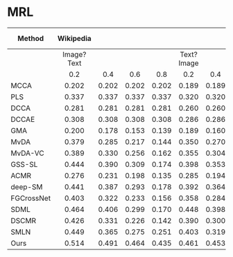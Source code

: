 # MRL

| Method     |   Wikipedia  |       |       |       |              |       |       |       | INRIA-Websearch |       |       |       |              |       |       |       |
|------------|:------------:|:-----:|:-----:|:-----:|:------------:|:-----:|:-----:|:-----:|:---------------:|:-----:|:-----:|:-----:|:------------:|:-----:|:-----:|:-----:|
|            | Image?Text |       |       |       | Text?Image |       |       |       |   Image?Text  |       |       |       | Text?Image |       |       |       |
|            |      0.2     |  0.4  |  0.6  |  0.8  |      0.2     |  0.4  |  0.6  |  0.8  |       0.2       |  0.4  |  0.6  |  0.8  |      0.2     |  0.4  |  0.6  |  0.8  |
| MCCA       |     0.202    | 0.202 | 0.202 | 0.202 |     0.189    | 0.189 | 0.189 | 0.189 |      0.275      | 0.275 | 0.275 | 0.275 |     0.277    | 0.277 | 0.277 | 0.277 |
| PLS        |     0.337    | 0.337 | 0.337 | 0.337 |     0.320    | 0.320 | 0.320 | 0.320 |      0.387      | 0.387 | 0.387 | 0.387 |     0.398    | 0.398 | 0.398 | 0.398 |
| DCCA       |     0.281    | 0.281 | 0.281 | 0.281 |     0.260    | 0.260 | 0.260 | 0.260 |      0.188      | 0.188 | 0.188 | 0.188 |     0.182    | 0.182 | 0.182 | 0.182 |
| DCCAE      |     0.308    | 0.308 | 0.308 | 0.308 |     0.286    | 0.286 | 0.286 | 0.286 |      0.167      | 0.167 | 0.167 | 0.167 |     0.164    | 0.164 | 0.164 | 0.164 |
| GMA        |     0.200    | 0.178 | 0.153 | 0.139 |     0.189    | 0.160 | 0.141 | 0.136 |      0.425      | 0.372 | 0.303 | 0.245 |     0.437    | 0.378 | 0.315 | 0.251 |
| MvDA       |     0.379    | 0.285 | 0.217 | 0.144 |     0.350    | 0.270 | 0.207 | 0.142 |      0.286      | 0.269 | 0.234 | 0.186 |     0.285    | 0.265 | 0.233 | 0.185 |
| MvDA-VC    |     0.389    | 0.330 | 0.256 | 0.162 |     0.355    | 0.304 | 0.241 | 0.153 |      0.288      | 0.272 | 0.241 | 0.192 |     0.286    | 0.268 | 0.238 | 0.190 |
| GSS-SL     |     0.444    | 0.390 | 0.309 | 0.174 |     0.398    | 0.353 | 0.287 | 0.169 |      0.487      | 0.424 | 0.272 | 0.075 |     0.510    | 0.451 | 0.307 | 0.085 |
| ACMR       |     0.276    | 0.231 | 0.198 | 0.135 |     0.285    | 0.194 | 0.183 | 0.138 |      0.175      | 0.096 | 0.055 | 0.023 |     0.157    | 0.114 | 0.048 | 0.021 |
| deep-SM    |     0.441    | 0.387 | 0.293 | 0.178 |     0.392    | 0.364 | 0.248 | 0.177 |      0.495      | 0.422 | 0.238 | 0.046 |     0.509    | 0.421 | 0.258 | 0.063 |
| FGCrossNet |     0.403    | 0.322 | 0.233 | 0.156 |     0.358    | 0.284 | 0.205 | 0.147 |      0.278      | 0.192 | 0.105 | 0.027 |     0.261    | 0.189 | 0.096 | 0.025 |
| SDML       |     0.464    | 0.406 | 0.299 | 0.170 |     0.448    | 0.398 | 0.311 | 0.184 |      0.506      | 0.419 | 0.283 | 0.024 |     0.512    | 0.412 | 0.241 | 0.066 |
| DSCMR      |     0.426    | 0.331 | 0.226 | 0.142 |     0.390    | 0.300 | 0.212 | 0.140 |      0.500      | 0.413 | 0.225 | 0.055 |     0.536    | 0.464 | 0.237 | 0.052 |
| SMLN       |     0.449    | 0.365 | 0.275 | 0.251 |     0.403    | 0.319 | 0.246 | 0.237 |      0.331      | 0.291 | 0.262 | 0.214 |     0.391    | 0.349 | 0.292 | 0.254 |
| Ours       |     0.514    | 0.491 | 0.464 | 0.435 |     0.461    | 0.453 | 0.421 | 0.400 |      0.559      | 0.543 | 0.512 | 0.417 |     0.587    | 0.571 | 0.533 | 0.424 |


